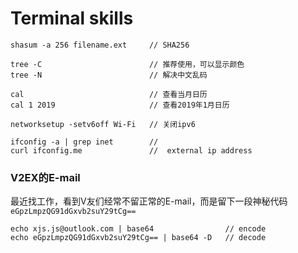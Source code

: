 # Terminal skills

```
shasum -a 256 filename.ext     // SHA256
```

```
tree -C                        // 推荐使用，可以显示颜色
tree -N                        // 解决中文乱码
```


```
cal                            // 查看当月日历
cal 1 2019                     // 查看2019年1月日历
```



```
networksetup -setv6off Wi-Fi   // 关闭ipv6
```



```
ifconfig -a | grep inet		   //
curl ifconfig.me               //  external ip address
```









### V2EX的E-mail

最近找工作，看到V友们经常不留正常的E-mail，而是留下一段神秘代码
`eGpzLmpzQG91dGxvb2suY29tCg==` 

```
echo xjs.js@outlook.com | base64                // encode
echo eGpzLmpzQG91dGxvb2suY29tCg== | base64 -D   // decode
```

